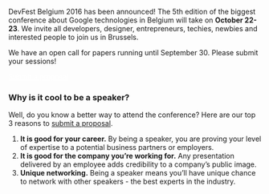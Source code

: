 DevFest Belgium 2016 has been announced! The 5th edition of the biggest conference about Google technologies in Belgium will take on **October 22-23**. We invite all developers, designer, entrepreneurs, techies, newbies and interested people to join us in Brussels.

We have an open call for papers running until September 30. Please submit your sessions!
<div class="text-center">
<a href="https://goo.gl/forms/3rj8TUpF8CVtvKks1" target="_blank" class="style-scope header-content" style="color: white; ">
  <paper-button class="primary style-scope header-content x-scope paper-button-0" raised="" role="button" tabindex="0" animated="" aria-disabled="false" elevation="1">Submit a proposal</paper-button>
</a>
</div>


### Why is it cool to be a speaker?

Well, do you know a better way to attend the conference? Here are our top 3 reasons to [submit a proposal](https://goo.gl/forms/3rj8TUpF8CVtvKks1).

1. **It is good for your career.** By being a speaker, you are proving your level of expertise to a potential business partners or employers.
2. **It is good for the company you’re working for.** Any presentation delivered by an employee adds credibility to a company’s public image.
3. **Unique networking.** Being a speaker means you’ll have unique chance to network with other speakers - the best experts in the industry.
